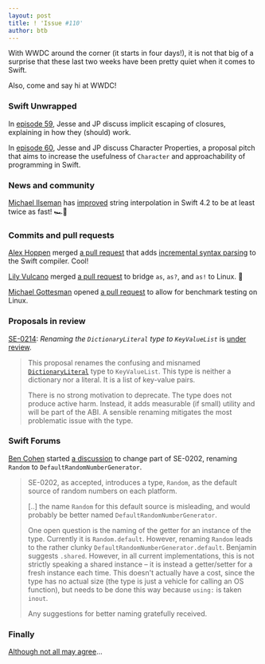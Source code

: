 ```yaml
---
layout: post
title: ! 'Issue #110'
author: btb
---
```


With WWDC around the corner (it starts in four days!), it is not that big of a surprise that these last two weeks have been pretty quiet when it comes to Swift.

Also, come and say hi at WWDC!

<!--excerpt-->

### Swift Unwrapped

In [episode 59](https://spec.fm/podcasts/swift-unwrapped/144991), Jesse and JP discuss implicit escaping of closures, explaining in how they (should) work.

In [episode 60](https://spec.fm/podcasts/swift-unwrapped/144992), Jesse and JP discuss Character Properties, a proposal pitch that aims to increase the usefulness of `Character` and approachability of programming in Swift.

### News and community

[Michael Ilseman](https://twitter.com/Ilseman) has [improved](https://twitter.com/brentdax/status/1001351681370542080) string interpolation in Swift 4.2 to be at least twice as fast! 🏎💨

### Commits and pull requests

[Alex Hoppen](https://github.com/ahoppen) merged [a pull request](https://github.com/apple/swift/pull/16340) that adds [incremental syntax parsing](https://gist.github.com/ahoppen/3ae1a6cd64e558710a4afcd372e8fdc4) to the Swift compiler. Cool!

[Lily Vulcano](https://github.com/millenomi) merged [a pull request](https://github.com/apple/swift/pull/16022) to bridge `as`, `as?`, and `as!` to Linux. 🎉

[Michael Gottesman](https://github.com/gottesmm) opened [a pull request](https://github.com/apple/swift/pull/16882) to allow for benchmark testing on Linux.

### Proposals in review

[SE-0214](https://github.com/apple/swift-evolution/blob/master/proposals/0214-DictionaryLiteral.md): *Renaming the `DictionaryLiteral` type to `KeyValueList`* is [under review](https://forums.swift.org/t/se-0214-renaming-the-dictionaryliteral-type-to-keyvaluelist/12817).

> This proposal renames the confusing and misnamed [`DictionaryLiteral`](https://github.com/apple/swift/blob/c25188bafd1c775d4ceecc4a795f614f00451bf9/stdlib/public/core/Mirror.swift#L646) type to `KeyValueList`. This type is neither a dictionary nor a literal. It is a list of key-value pairs.
>
> There is no strong motivation to deprecate. The type does not produce active harm. Instead, it adds measurable (if small) utility and will be part of the ABI. A sensible renaming mitigates the most problematic issue with the type.

### Swift Forums

[Ben Cohen](https://twitter.com/airspeedswift) started [a discussion](https://forums.swift.org/t/se-0202-amendment-proposal-rename-random-to-defaultrandomnumbergenerator/12942) to change part of SE-0202, renaming `Random` to `DefaultRandomNumberGenerator`.

> SE-0202, as accepted, introduces a type, `Random`, as the default source of random numbers on each platform.
>
> [..] the name `Random` for this default source is misleading, and would probably be better named `DefaultRandomNumberGenerator`.
>
> One open question is the naming of the getter for an instance of the type. Currently it is `Random.default`. However, renaming `Random` leads to the rather clunky `DefaultRandomNumberGenerator.default`. Benjamin suggests `.shared`. However, in all current implementations, this is not strictly speaking a shared instance – it is instead a getter/setter for a fresh instance each time. This doesn't actually have a cost, since the type has no actual size (the type is just a vehicle for calling an OS function), but needs to be done this way because `using:` is taken `inout`.
>
> Any suggestions for better naming gratefully received.

### Finally

[Although not all may agree](https://twitter.com/jckarter/status/999040485309140992)...

